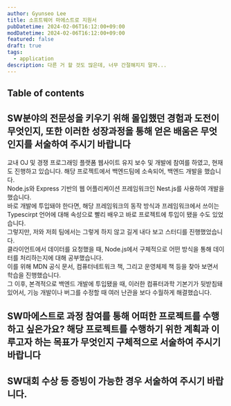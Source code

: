 ```yaml
---
author: Gyunseo Lee
title: 소프트웨어 마에스트로 지원서
pubDatetime: 2024-02-06T16:12:00+09:00
modDatetime: 2024-02-06T16:12:00+09:00
featured: false
draft: true
tags:
  - application
description: 다른 거 할 것도 많은데, 너무 간절해지지 말자...
---
```


## Table of contents

## SW분야의 전문성을 키우기 위해 몰입했던 경험과 도전이 무엇인지, 또한 이러한 성장과정을 통해 얻은 배움은 무엇인지를 서술하여 주시기 바랍니다

교내 OJ 및 경쟁 프로그래밍 플랫폼 웹사이트 유지 보수 및 개발에 참여를 하였고, 현재도 진행하고 있습니다.
해당 프로젝트에서 백엔드팀에 소속되어, 백엔드 개발을 했습니다.  
Node.js와 Express 기반의 웹 어플리케이션 프레임워크인 Nest.js를 사용하여 개발을 했습니다.  
바로 개발에 투입돼야 한다면, 해당 프레임워크의 동작 방식과 프레임워크에서 쓰이는 Typescirpt 언어에 대해 속성으로 빨리 배우고 바로 프로젝트에 투입이 됐을 수도 있었습니다.  
그렇지만, 저와 저희 팀에서는 그렇게 하지 않고 길게 내다 보고 스터디를 진행했었습니다.  
클라이언트에서 데이터를 요청했을 때, Node.js에서 구체적으로 어떤 방식을 통해 데이터를 처리하는지에 대해 공부했습니다.  
이를 위해 MDN 공식 문서, 컴퓨터네트워크 책, 그리고 운영체제 책 등을 찾아 보면서 학습을 진행했습니다.  
그 이후, 본격적으로 백엔드 개발에 투입됐을 때, 이러한 컴퓨터과학 기본기가 뒷받침돼 있어서, 기능 개발이나 버그를 수정할 때 여러 난관을 보다 수월하게 해결했습니다.

## SW마에스트로 과정 참여를 통해 어떠한 프로젝트를 수행하고 싶은가요? 해당 프로젝트를 수행하기 위한 계획과 이루고자 하는 목표가 무엇인지 구체적으로 서술하여 주시기 바랍니다

## SW대회 수상 등 증빙이 가능한 경우 서술하여 주시기 바랍니다.
